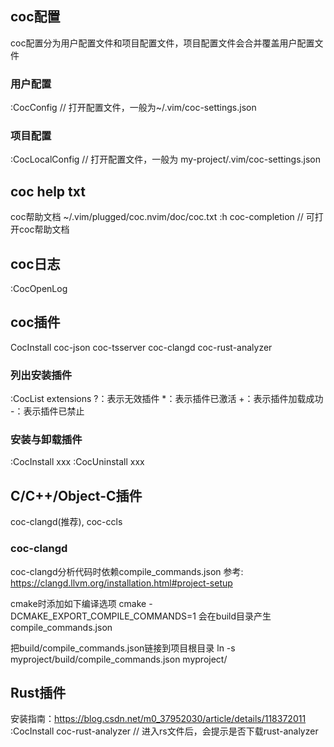 ## coc配置
coc配置分为用户配置文件和项目配置文件，项目配置文件会合并覆盖用户配置文件

### 用户配置
:CocConfig        // 打开配置文件，一般为~/.vim/coc-settings.json

### 项目配置
:CocLocalConfig   // 打开配置文件，一般为 my-project/.vim/coc-settings.json

## coc help txt
coc帮助文档 ~/.vim/plugged/coc.nvim/doc/coc.txt
:h coc-completion // 可打开coc帮助文档

## coc日志
:CocOpenLog


## coc插件
CocInstall coc-json coc-tsserver coc-clangd coc-rust-analyzer

### 列出安装插件
:CocList extensions
  ?：表示无效插件
 \*：表示插件已激活
  +：表示插件加载成功
  -：表示插件已禁止

### 安装与卸载插件
:CocInstall xxx
:CocUninstall xxx


## C/C++/Object-C插件
coc-clangd(推荐), coc-ccls

### coc-clangd
coc-clangd分析代码时依赖compile_commands.json
参考: https://clangd.llvm.org/installation.html#project-setup

cmake时添加如下编译选项
cmake -DCMAKE_EXPORT_COMPILE_COMMANDS=1
会在build目录产生compile_commands.json

把build/compile_commands.json链接到项目根目录
ln -s myproject/build/compile_commands.json myproject/

## Rust插件
安装指南：https://blog.csdn.net/m0_37952030/article/details/118372011
:CocInstall coc-rust-analyzer   // 进入rs文件后，会提示是否下载rust-analyzer

